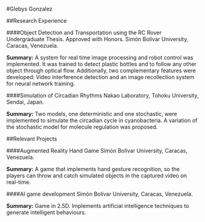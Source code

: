 #Glebys Gonzalez


##Research Experience


####Object Detection and  Transportation using the RC Rover
Undergraduate Thesis. Approved with Honors.
Simón Bolívar University, Caracas,  Venezuela.

**Summary:**  A system for real time image processing and robot control was implemented. It was trained to detect plastic bottles and to follow any other object through optical flow. Additionally, two complementary features were developed: Video interference detection and an image recollection system for neural network training.

####Simulation of Circadian Rhythms
Nakao Laboratory,  Tohoku University, Sendai, Japan.

**Summary:** Two models, one deterministic and one stochastic, were implemented to simulate the circadian cycle in cyanobacteria. A variation of the stochastic model for molecule regulation was proposed.


##Relevant Projects


####Augmented Reality Hand Game
Simón Bolívar University, Caracas,  Venezuela.

**Summary:**  A game that implements hand gesture recognition, so the players can throw and catch simulated objects in the captured video on real-time.

####AI game development
Simón Bolívar University, Caracas,  Venezuela.

**Summary:** Game in 2.5D. Implements artificial intelligence techniques to generate intelligent behaviours.
